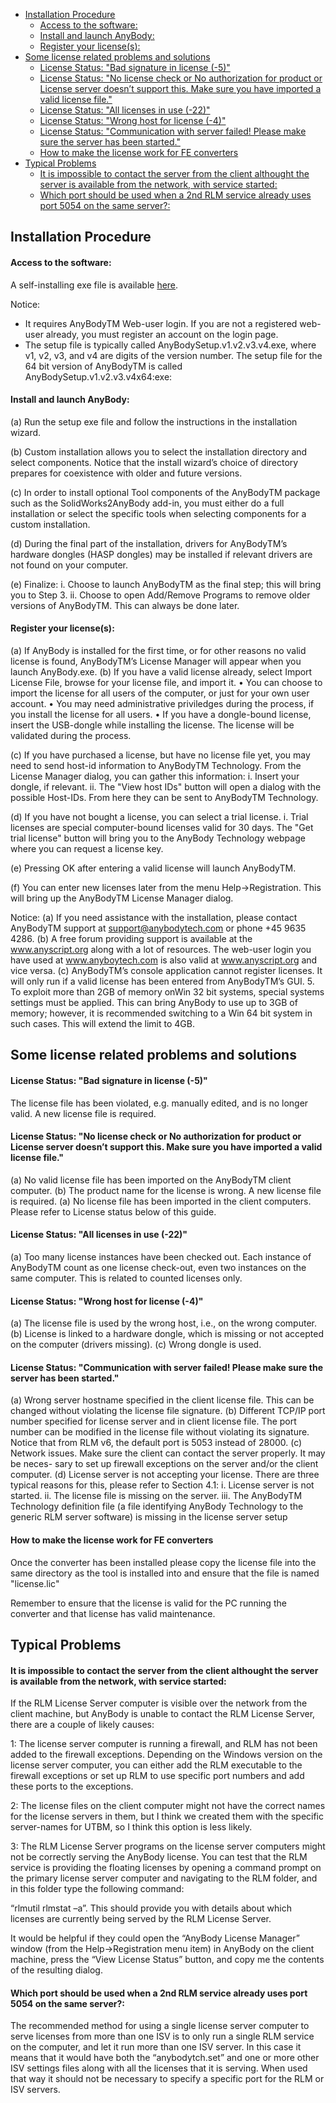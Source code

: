 - [Installation Procedure](#installation-procedure)
    + [Access to the software:](#access-to-the-software-)
    + [Install and launch AnyBody:](#install-and-launch-anybody-)
    + [Register your license(s):](#register-your-license-s--)
- [Some license related problems and solutions](#some-license-related-problems-and-solutions)
    + [License Status: "Bad signature in license (-5)"](#license-status---bad-signature-in-license---5--)
    + [License Status: "No license check or No authorization for product or License server doesn’t support this. Make sure you have imported a valid license file."](#license-status---no-license-check-or-no-authorization-for-product-or-license-server-doesn-t-support-this-make-sure-you-have-imported-a-valid-license-file-)
    + [License Status: "All licenses in use (-22)"](#license-status---all-licenses-in-use---22--)
    + [License Status: "Wrong host for license (-4)"](#license-status---wrong-host-for-license---4--)
    + [License Status: "Communication with server failed! Please make sure the server has been started."](#license-status---communication-with-server-failed--please-make-sure-the-server-has-been-started-)
    + [How to make the license work for FE converters](#how-to-make-the-license-work-for-fe-converters)
- [Typical Problems](#typical-problems)
    + [It is impossible to contact the server from the client althought the server is available from the network, with service started:](#it-is-impossible-to-contact-the-server-from-the-client-althought-the-server-is-available-from-the-network--with-service-started-)
    + [Which port should be used when a 2nd RLM service already uses port 5054 on the same server?:](#which-port-should-be-used-when-a-2nd-rlm-service-already-uses-port-5054-on-the-same-server--)



Installation Procedure
---

#### Access to the software:

A self-installing exe file is available [here](http://www.anybodytech.com/877.html?did=anybody.overview).

Notice:
* It requires AnyBodyTM Web-user login. If you are not a registered web-user already, you
must register an account on the login page.
* The setup file is typically called AnyBodySetup.v1.v2.v3.v4.exe, where v1, v2, v3, and v4
are digits of the version number. The setup file for the 64 bit version of AnyBodyTM is called
AnyBodySetup.v1.v2.v3.v4x64:exe:


#### Install and launch AnyBody:
(a) Run the setup exe file and follow the instructions in the installation wizard.

(b) Custom installation allows you to select the installation directory and select components. Notice that the install wizard’s choice of directory prepares for coexistence with older and future versions.

(c) In order to install optional Tool components of the AnyBodyTM package such as the SolidWorks2AnyBody add-in, you must either do a full installation or select the specific tools when selecting components for a custom installation.

(d) During the final part of the installation, drivers for AnyBodyTM’s hardware dongles (HASP dongles) may be installed if relevant drivers are not found on your computer.

(e) Finalize:
i. Choose to launch AnyBodyTM as the final step; this will bring you to Step 3.
ii. Choose to open Add/Remove Programs to remove older versions of AnyBodyTM.
This can always be done later.

#### Register your license(s):

(a) If AnyBody is installed for the first time, or for other reasons no valid license is found, AnyBodyTM’s License Manager will appear when you launch AnyBody.exe.
(b) If you have a valid license already, select Import License File, browse for your license file, and import it.
• You can choose to import the license for all users of the computer, or just for your own user account.
• You may need administrative priviledges during the process, if you install the license for all users.
• If you have a dongle-bound license, insert the USB-dongle while installing the license. The license will be validated during the process.

(c) If you have purchased a license, but have no license file yet, you may need to send host-id information to AnyBodyTM Technology. From the License Manager dialog, you can gather this information:
i. Insert your dongle, if relevant.
ii. The "View host IDs" button will open a dialog with the possible Host-IDs. From here they can be sent to AnyBodyTM Technology.

(d) If you have not bought a license, you can select a trial license.
i. Trial licenses are special computer-bound licenses valid for 30 days. The "Get trial license" button will bring you to the AnyBody Technology webpage where you can request a license key.

(e) Pressing OK after entering a valid license will launch AnyBodyTM.

(f) You can enter new licenses later from the menu Help->Registration. This will bring up the AnyBodyTM License Manager dialog.

Notice:
(a) If you need assistance with the installation, please contact AnyBodyTM support at support@anybodytech.com or phone +45 9635 4286.
(b) A free forum providing support is available at the www.anyscript.org along with a lot of resources. The web-user login you have used at www.anyboytech.com is also valid at
www.anyscript.org and vice versa.
(c) AnyBodyTM’s console application cannot register licenses. It will only run if a valid license has been entered from AnyBodyTM’s GUI.
5. To exploit more than 2GB of memory onWin 32 bit systems, special systems settings must be applied. This can bring AnyBody to use up to 3GB of memory; however, it is recommended switching to a Win 64 bit system in such cases. This will extend the limit to 4GB.

Some license related problems and solutions
---

#### License Status: "Bad signature in license (-5)" 
The license file has been violated, e.g. manually edited, and is no longer valid. A new license file is required.

#### License Status: "No license check or No authorization for product or License server doesn’t support this. Make sure you have imported a valid license file."
(a) No valid license file has been imported on the AnyBodyTM client computer.
(b) The product name for the license is wrong. A new license file is required.
(a) No license file has been imported in the client computers. Please refer to License status below of this guide.

#### License Status: "All licenses in use (-22)"
(a) Too many license instances have been checked out. Each instance of AnyBodyTM count as one license check-out, even two instances on the same computer. This is related to counted licenses only.

#### License Status: "Wrong host for license (-4)"
(a) The license file is used by the wrong host, i.e., on the wrong computer.
(b) License is linked to a hardware dongle, which is missing or not accepted on the computer (drivers missing).
(c) Wrong dongle is used.

####  License Status: "Communication with server failed! Please make sure the server has been started."

(a) Wrong server hostname specified in the client license file. This can be changed without
violating the license file signature.
(b) Different TCP/IP port number specified for license server and in client license file. The
port number can be modified in the license file without violating its signature. Notice
that from RLM v6, the default port is 5053 instead of 28000.
(c) Network issues. Make sure the client can contact the server properly. It may be neces-
sary to set up firewall exceptions on the server and/or the client computer.
(d) License server is not accepting your license. There are three typical reasons for this,
please refer to Section 4.1:
i. License server is not started.
ii. The license file is missing on the server.
iii. The AnyBodyTM Technology definition file (a file identifying AnyBody Technology
to the generic RLM server software) is missing in the license server setup


#### How to make the license work for FE converters 
Once the converter has been installed please copy the license file into the same directory as the tool is installed into and ensure that the file is named "license.lic"

Remember to ensure that the license is valid for the PC running the converter and that license has valid maintenance.

Typical Problems
---

#### It is impossible to contact the server from the client althought the server is available from the network, with service started: 
If the RLM License Server computer is visible over the network from the client machine, but AnyBody is unable to contact the RLM License Server, there are a couple of likely causes:

1: The license server computer is running a firewall, and RLM has not been added to the firewall exceptions. Depending on the Windows version on the license server computer, you can either add the RLM executable to the firewall exceptions or set up RLM to use specific port numbers and add these ports to the exceptions.

2: The license files on the client computer might not have the correct names for the license servers in them, but I think we created them with the specific server-names for UTBM, so I think this option is less likely.

3: The RLM License Server programs on the license server computers might not be correctly serving the AnyBody license. You can test that the RLM service is providing the floating licenses by opening a command prompt on the primary license server computer and navigating to the RLM folder, and in this folder type the following command:

“rlmutil rlmstat –a”. This should provide you with details about which licenses are currently being served by the RLM License Server.

It would be helpful if they could open the “AnyBody License Manager” window (from the Help->Registration menu item) in AnyBody on the client machine, press the “View License Status” button, and copy me the contents of the resulting dialog.

#### Which port should be used when a 2nd RLM service already uses port 5054 on the same server?: 

The recommended method for using a single license server computer to serve licenses from more than one ISV is to only run a single RLM service on the computer, and let it run more than one ISV server. In this case it means that it would have both the “anybodytch.set” and one or more other ISV settings files along with all the licenses that it is serving. When used that way it should not be necessary to specify a specific port for the RLM or ISV servers.

